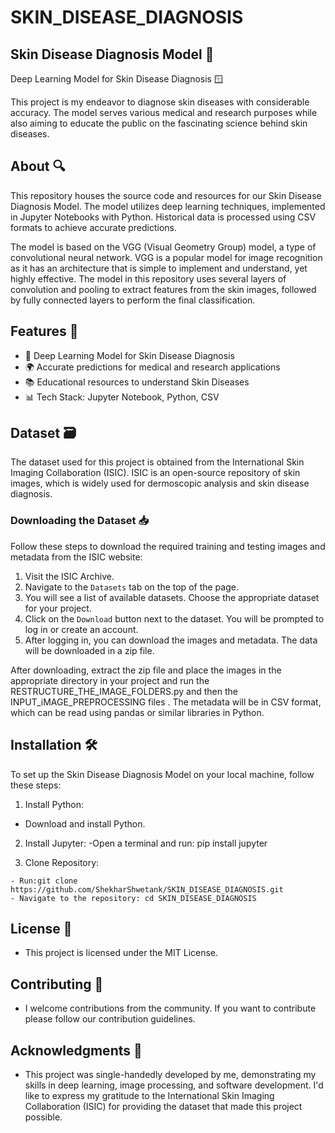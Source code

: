 # SKIN_DISEASE_DIAGNOSIS
## Skin Disease Diagnosis Model 🌌

Deep Learning Model for Skin Disease Diagnosis 🪟

This project is my endeavor to diagnose skin diseases with considerable accuracy. The model serves various medical and research purposes while also aiming to educate the public on the fascinating science behind skin diseases.

## About 🔍

This repository houses the source code and resources for our Skin Disease Diagnosis Model. The model utilizes deep learning techniques, implemented in Jupyter Notebooks with Python. Historical data is processed using CSV formats to achieve accurate predictions.

The model is based on the VGG (Visual Geometry Group) model, a type of convolutional neural network. VGG is a popular model for image recognition as it has an architecture that is simple to implement and understand, yet highly effective. The model in this repository uses several layers of convolution and pooling to extract features from the skin images, followed by fully connected layers to perform the final classification.

## Features 📶

- 🤖 Deep Learning Model for Skin Disease Diagnosis
- 🌍 Accurate predictions for medical and research applications
- 📚 Educational resources to understand Skin Diseases
- 📊 Tech Stack: Jupyter Notebook, Python, CSV

## Dataset 🗃️

The dataset used for this project is obtained from the International Skin Imaging Collaboration (ISIC). ISIC is an open-source repository of skin images, which is widely used for dermoscopic analysis and skin disease diagnosis.

### Downloading the Dataset 📥

Follow these steps to download the required training and testing images and metadata from the ISIC website:

1. Visit the ISIC Archive.
2. Navigate to the `Datasets` tab on the top of the page.
3. You will see a list of available datasets. Choose the appropriate dataset for your project.
4. Click on the `Download` button next to the dataset. You will be prompted to log in or create an account.
5. After logging in, you can download the images and metadata. The data will be downloaded in a zip file.

After downloading, extract the zip file and place the images in the appropriate directory in your project and run the RESTRUCTURE_THE_IMAGE_FOLDERS.py and then the INPUT_iMAGE_PREPROCESSING files . The metadata will be in CSV format, which can be read using pandas or similar libraries in Python.

## Installation 🛠️

To set up the Skin Disease Diagnosis Model on your local machine, follow these steps:

1. Install Python:
- Download and install Python.

2. Install Jupyter:
-Open a terminal and run: pip install jupyter

3. Clone Repository:
```
- Run:git clone https://github.com/ShekharShwetank/SKIN_DISEASE_DIAGNOSIS.git
- Navigate to the repository: cd SKIN_DISEASE_DIAGNOSIS
```
## License 📃

- This project is licensed under the MIT License.

## Contributing 🤝

- I welcome contributions from the community. If you want to contribute please follow our contribution guidelines.


## Acknowledgments 👮

- This project was single-handedly developed by me, demonstrating my skills in deep learning, image processing, and software development. I'd like to express my gratitude to the International Skin Imaging Collaboration (ISIC) for providing the dataset that made
  this project possible.

